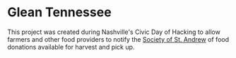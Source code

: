 # Glean Tennessee

This project was created during Nashville's Civic Day of Hacking to allow farmers and other food providers to notify the [Society of St. Andrew](endhunger.org) of food donations available for harvest and pick up.

